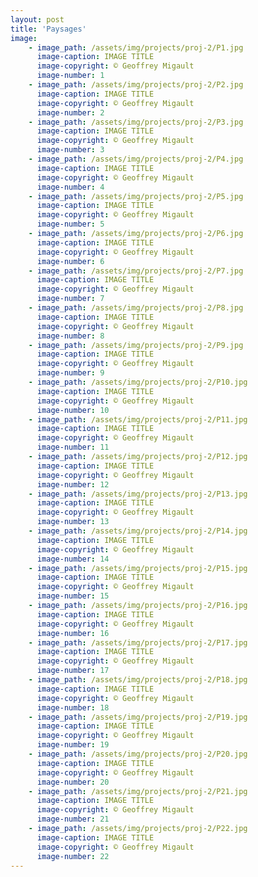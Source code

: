 ```yaml
---
layout: post
title: 'Paysages'
image: 
    - image_path: /assets/img/projects/proj-2/P1.jpg
      image-caption: IMAGE TITLE
      image-copyright: © Geoffrey Migault
      image-number: 1
    - image_path: /assets/img/projects/proj-2/P2.jpg
      image-caption: IMAGE TITLE
      image-copyright: © Geoffrey Migault
      image-number: 2
    - image_path: /assets/img/projects/proj-2/P3.jpg
      image-caption: IMAGE TITLE
      image-copyright: © Geoffrey Migault
      image-number: 3
    - image_path: /assets/img/projects/proj-2/P4.jpg
      image-caption: IMAGE TITLE
      image-copyright: © Geoffrey Migault
      image-number: 4
    - image_path: /assets/img/projects/proj-2/P5.jpg
      image-caption: IMAGE TITLE
      image-copyright: © Geoffrey Migault
      image-number: 5
    - image_path: /assets/img/projects/proj-2/P6.jpg
      image-caption: IMAGE TITLE
      image-copyright: © Geoffrey Migault
      image-number: 6
    - image_path: /assets/img/projects/proj-2/P7.jpg
      image-caption: IMAGE TITLE
      image-copyright: © Geoffrey Migault
      image-number: 7
    - image_path: /assets/img/projects/proj-2/P8.jpg
      image-caption: IMAGE TITLE
      image-copyright: © Geoffrey Migault
      image-number: 8
    - image_path: /assets/img/projects/proj-2/P9.jpg
      image-caption: IMAGE TITLE
      image-copyright: © Geoffrey Migault
      image-number: 9
    - image_path: /assets/img/projects/proj-2/P10.jpg
      image-caption: IMAGE TITLE
      image-copyright: © Geoffrey Migault
      image-number: 10
    - image_path: /assets/img/projects/proj-2/P11.jpg
      image-caption: IMAGE TITLE
      image-copyright: © Geoffrey Migault
      image-number: 11
    - image_path: /assets/img/projects/proj-2/P12.jpg
      image-caption: IMAGE TITLE
      image-copyright: © Geoffrey Migault
      image-number: 12
    - image_path: /assets/img/projects/proj-2/P13.jpg
      image-caption: IMAGE TITLE
      image-copyright: © Geoffrey Migault
      image-number: 13
    - image_path: /assets/img/projects/proj-2/P14.jpg
      image-caption: IMAGE TITLE
      image-copyright: © Geoffrey Migault
      image-number: 14
    - image_path: /assets/img/projects/proj-2/P15.jpg
      image-caption: IMAGE TITLE
      image-copyright: © Geoffrey Migault
      image-number: 15
    - image_path: /assets/img/projects/proj-2/P16.jpg
      image-caption: IMAGE TITLE
      image-copyright: © Geoffrey Migault
      image-number: 16
    - image_path: /assets/img/projects/proj-2/P17.jpg
      image-caption: IMAGE TITLE
      image-copyright: © Geoffrey Migault
      image-number: 17
    - image_path: /assets/img/projects/proj-2/P18.jpg
      image-caption: IMAGE TITLE
      image-copyright: © Geoffrey Migault
      image-number: 18
    - image_path: /assets/img/projects/proj-2/P19.jpg
      image-caption: IMAGE TITLE
      image-copyright: © Geoffrey Migault
      image-number: 19
    - image_path: /assets/img/projects/proj-2/P20.jpg
      image-caption: IMAGE TITLE
      image-copyright: © Geoffrey Migault
      image-number: 20
    - image_path: /assets/img/projects/proj-2/P21.jpg
      image-caption: IMAGE TITLE
      image-copyright: © Geoffrey Migault
      image-number: 21
    - image_path: /assets/img/projects/proj-2/P22.jpg
      image-caption: IMAGE TITLE
      image-copyright: © Geoffrey Migault
      image-number: 22
---
```

